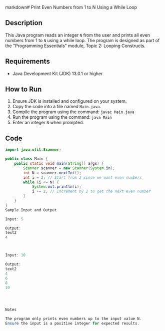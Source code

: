 markdown# Print Even Numbers from 1 to N Using a While Loop

## Description
This Java program reads an integer `N` from the user and prints all even numbers from 1 to `N` using a while loop. The program is designed as part of the "Programming Essentials" module, Topic 2: Looping Constructs.

## Requirements
- Java Development Kit (JDK) 13.0.1 or higher

## How to Run
1. Ensure JDK is installed and configured on your system.
2. Copy the code into a file named `Main.java`.
3. Compile the program using the command: `javac Main.java`
4. Run the program using the command: `java Main`
5. Enter an integer `N` when prompted.

## Code
```java
import java.util.Scanner;

public class Main {
    public static void main(String[] args) {
        Scanner scanner = new Scanner(System.in);
        int N = scanner.nextInt();
        int i = 2; // Start from 2 since we want even numbers
        while (i <= N) {
            System.out.println(i);
            i += 2; // Increment by 2 to get the next even number
        }
    }
}
Sample Input and Output

Input: 5

Output:
text2
4



Input: 10

Output:
text2
4
6
8
10




Notes

The program only prints even numbers up to the input value N.
Ensure the input is a positive integer for expected results.
